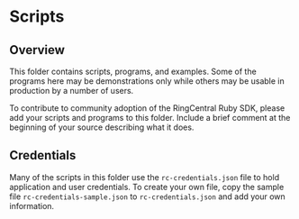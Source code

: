 Scripts
=======

## Overview

This folder contains scripts, programs, and examples. Some of the programs
here may be demonstrations only while others may be usable in production by a
number of users.

To contribute to community adoption of the RingCentral Ruby SDK, please add
your scripts and programs to this folder. Include a brief comment at
the beginning of your source describing what it does.

## Credentials

Many of the scripts in this folder use the `rc-credentials.json` file to hold
application and user credentials. To create your own file, copy the sample
file `rc-credentials-sample.json` to `rc-credentials.json` and add your own
information.